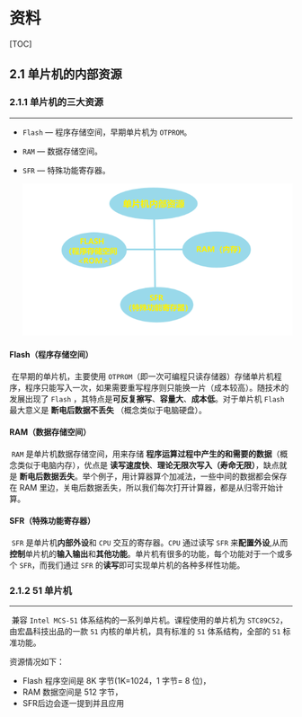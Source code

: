 # 资料


[TOC]

## 2.1 单片机的内部资源

### 2.1.1 单片机的三大资源

---

- `Flash` — 程序存储空间，早期单片机为 `OTPROM`。

- `RAM` — 数据存储空间。

- `SFR` — 特殊功能寄存器。

  ![image-20230718221451008](https://raw.githubusercontent.com/zjh-jixiaolin/map_strong/main/202307182217222.png)

#### Flash（程序存储空间）

​	在早期的单片机，主要使用 `OTPROM`（即一次可编程只读存储器）存储单片机程序，程序只能写入一次，如果需要重写程序则只能换一片（成本较高）。随技术的发展出现了 `Flash` ，其特点是**可反复擦写**、**容量大**、**成本低**。对于单片机 `Flash` 最大意义是 **断电后数据不丢失** （概念类似于电脑硬盘）。

#### RAM（数据存储空间）

​	`RAM` 是单片机数据存储空间，用来存储 **程序运算过程中产生的和需要的数据**（概念类似于电脑内存），优点是 **读写速度快**、**理论无限次写入（寿命无限）**，缺点就是 **断电后数据丢失**。举个例子，用计算器算个加减法，一些中间的数据都会保存在 RAM 里边，关电后数据丢失，所以我们每次打开计算器，都是从归零开始计算。

#### SFR（特殊功能寄存器）

​	`SFR` 是单片机**内部外设**和 `CPU` 交互的寄存器。`CPU` 通过读写 `SFR` 来**配置外设**,从而**控制**单片机的**输入输出**和**其他功能**。单片机有很多的功能，每个功能对于一个或多个 `SFR`，而我们通过 `SFR` 的**读写**即可实现单片机的各种多样性功能。



### 2.1.2 51 单片机

---

​	兼容 `Intel MCS-51` 体系结构的一系列单片机。课程使用的单片机为 `STC89C52`，由宏晶科技出品的一款 `51` 内核的单片机，具有标准的 `51` 体系结构，全部的 `51` 标准功能。

资源情况如下：

- Flash 程序空间是 8K 字节(1K=1024，1 字节= 8 位)，
- RAM 数据空间是 512 字节，
- SFR后边会逐一提到并且应用

